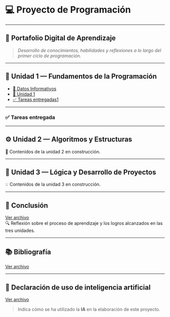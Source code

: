 # 💻 Proyecto de Programación

---

## 📂 Portafolio Digital de Aprendizaje
> _Desarrollo de conocimientos, habilidades y reflexiones a lo largo del primer ciclo de programación._

---

## 🧩 Unidad 1 — Fundamentos de la Programación

- [🪪 Datos Informativos](https://github.com/eduardo2006soto-dot/Teoria-de-la-programacion/blob/main/datos.md)
- [📘 Unidad 1](https://github.com/eduardo2006soto-dot/Teoria-de-la-programacion/blob/main/unidad.md)
- [✅ Tareas entregadas1](https://github.com/eduardo2006soto-dot/Teoria-de-la-programacion/blob/main/tareas.md)
  
---

### ✅ Tareas entregada

---

## ⚙️ Unidad 2 — Algoritmos y Estructuras
🧮 Contenidos de la unidad 2 en construcción.

---

## 🧠 Unidad 3 — Lógica y Desarrollo de Proyectos
💡 Contenidos de la unidad 3 en construcción.

---

## 🧾 Conclusión
[Ver archivo](Conclusion1.md)  
🔍 Reflexión sobre el proceso de aprendizaje y los logros alcanzados en las tres unidades.

---

## 📚 Bibliografía
[Ver archivo](biblio.md) 

---

## 🤖 Declaración de uso de inteligencia artificial
[Ver archivo](ia.md)  
> Indica cómo se ha utilizado la **IA** en la elaboración de este proyecto.

